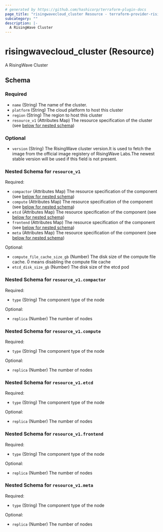 ```yaml
---
# generated by https://github.com/hashicorp/terraform-plugin-docs
page_title: "risingwavecloud_cluster Resource - terraform-provider-risingwavecloud"
subcategory: ""
description: |-
  A RisingWave Cluster
---
```


# risingwavecloud_cluster (Resource)

A RisingWave Cluster



<!-- schema generated by tfplugindocs -->
## Schema

### Required

- `name` (String) The name of the cluster.
- `platform` (String) The cloud platform to host this cluster
- `region` (String) The region to host this cluster
- `resource_v1` (Attributes Map) The resource specification of the cluster (see [below for nested schema](#nestedatt--resource_v1))

### Optional

- `version` (String) The RisingWave cluster version.It is used to fetch the image from the official image registery of RisingWave Labs.The newest stable version will be used if this field is not present.

<a id="nestedatt--resource_v1"></a>
### Nested Schema for `resource_v1`

Required:

- `compactor` (Attributes Map) The resource specification of the component (see [below for nested schema](#nestedatt--resource_v1--compactor))
- `compute` (Attributes Map) The resource specification of the component (see [below for nested schema](#nestedatt--resource_v1--compute))
- `etcd` (Attributes Map) The resource specification of the component (see [below for nested schema](#nestedatt--resource_v1--etcd))
- `frontend` (Attributes Map) The resource specification of the component (see [below for nested schema](#nestedatt--resource_v1--frontend))
- `meta` (Attributes Map) The resource specification of the component (see [below for nested schema](#nestedatt--resource_v1--meta))

Optional:

- `compute_file_cache_size_gb` (Number) The disk size of the compute file cache. 0 means disabling the compute file cache
- `etcd_disk_size_gb` (Number) The disk size of the etcd pod

<a id="nestedatt--resource_v1--compactor"></a>
### Nested Schema for `resource_v1.compactor`

Required:

- `type` (String) The component type of the node

Optional:

- `replica` (Number) The number of nodes


<a id="nestedatt--resource_v1--compute"></a>
### Nested Schema for `resource_v1.compute`

Required:

- `type` (String) The component type of the node

Optional:

- `replica` (Number) The number of nodes


<a id="nestedatt--resource_v1--etcd"></a>
### Nested Schema for `resource_v1.etcd`

Required:

- `type` (String) The component type of the node

Optional:

- `replica` (Number) The number of nodes


<a id="nestedatt--resource_v1--frontend"></a>
### Nested Schema for `resource_v1.frontend`

Required:

- `type` (String) The component type of the node

Optional:

- `replica` (Number) The number of nodes


<a id="nestedatt--resource_v1--meta"></a>
### Nested Schema for `resource_v1.meta`

Required:

- `type` (String) The component type of the node

Optional:

- `replica` (Number) The number of nodes
